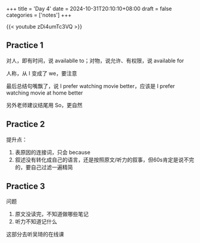 +++
title = 'Day 4'
date = 2024-10-31T20:10:10+08:00
draft = false
categories = ['notes']
+++

{{< youtube zDi4umTc3VQ >}}

## Practice 1

对人，即有时间，说 availablle to；对物，说允许、有权限，说 available for

人称，从 I 变成了 we，要注意

最后总结句嘴飘了，说 I prefer watching movie better，应该是 I prefer watching movie at home better

另外老师建议结尾用 So，更自然

## Practice 2

提升点：

1. 表原因的连接词，只会 because
2. 叙述没有转化成自己的语言，还是按照原文/听力的叙事，但60s肯定是说不完的，要自己过滤一遍精简

## Practice 3

问题

1. 原文没读完，不知道做哪些笔记
2. 听力不知道记什么

这部分去听吴琦的在线课






